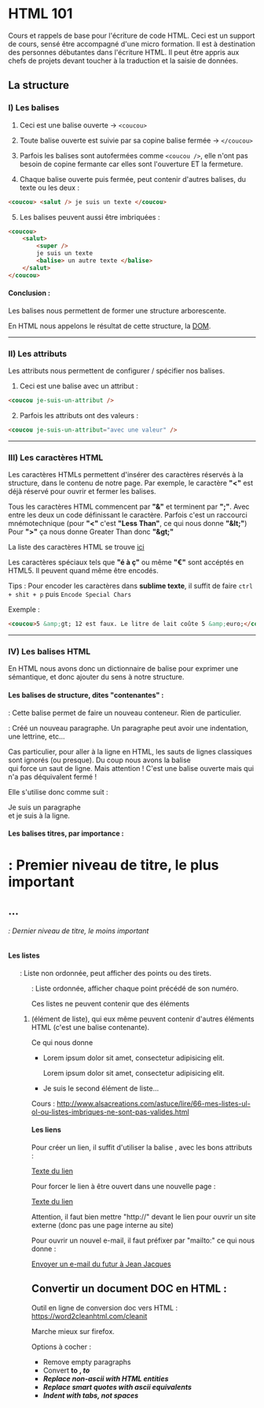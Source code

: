 # HTML 101

Cours et rappels de base pour l'écriture de code HTML.
Ceci est un support de cours, sensé être accompagné d'une micro formation.
Il est à destination des personnes débutantes dans l'écriture HTML.
Il peut être appris aux chefs de projets devant toucher à la traduction et la saisie de données.

## La structure

### I) Les balises

1. Ceci est une balise ouverte -> `<coucou>`

2. Toute balise ouverte est suivie par sa copine balise fermée -> `</coucou>`

3. Parfois les balises sont autofermées comme `<coucou />`, elle n'ont pas besoin de copine fermante car elles sont l'ouverture ET la fermeture.

4. Chaque balise ouverte puis fermée, peut contenir d'autres balises, du texte ou les deux :

```html
<coucou> <salut /> je suis un texte </coucou>
```

5. Les balises peuvent aussi être imbriquées :

```html
<coucou>
	<salut>
		<super />
		je suis un texte
		<balise> un autre texte </balise>
	</salut> 
</coucou>
```

#### Conclusion :
Les balises nous permettent de former une structure arborescente.

En HTML nous appelons le résultat de cette structure, la [DOM](https://fr.wikipedia.org/wiki/Document_Object_Model).

---
### II) Les attributs

Les attributs nous permettent de configurer / spécifier nos balises.

1. Ceci est une balise avec un attribut :
```html
<coucou je-suis-un-attribut />
```

2. Parfois les attributs ont des valeurs :
```html
<coucou je-suis-un-attribut="avec une valeur" />
```

---
### III) Les caractères HTML

Les caractères HTMLs permettent d'insérer des caractères réservés à la structure, dans le contenu de notre page.
Par exemple, le caractère **"<"** est déjà réservé pour ouvrir et fermer les balises.

Tous les caractères HTML commencent par **"&"** et terminent par **";"**. Avec entre les deux un code définissant le caractère.
Parfois c'est un raccourci mnémotechnique (pour **"<"** c'est **"Less Than"**, ce qui nous donne **"&amp;lt;"**)
Pour **">"** ça nous donne Greater Than donc **"&amp;gt;"**

La liste des caractères HTML se trouve [ici](http://www.commentcamarche.net/contents/489-caracteres-speciaux-html)

Les caractères spéciaux tels que **"é à ç"** ou même **"€"** sont accéptés en HTML5. Il peuvent quand même être encodés.

Tips : Pour encoder les caractères dans **sublime texte**, il suffit de faire `ctrl + shit + p` puis `Encode Special Chars`

Exemple :
```html
<coucou>5 &amp;gt; 12 est faux. Le litre de lait coûte 5 &amp;euro;</coucou>
```

---
### IV) Les balises HTML

En HTML nous avons donc un dictionnaire de balise pour exprimer une sémantique, et donc ajouter du sens à notre structure.

#### Les balises de structure, dites "contenantes" :

<div> : Cette balise permet de faire un nouveau conteneur. Rien de particulier.

<p> : Créé un nouveau paragraphe. Un paragraphe peut avoir une indentation, une lettrine, etc...

Cas particulier, pour aller à la ligne en HTML, les sauts de lignes classiques sont ignorés (ou presque).
Du coup nous avons la balise <br> qui force un saut de ligne. Mais attention ! C'est une balise ouverte mais qui n'a pas déquivalent fermé !

Elle s'utilise donc comme suit :

<p>Je suis un paragraphe <br> et je suis à la ligne.</p>


#### Les balises titres, par importance :

<h1> : Premier niveau de titre, le plus important
<h2>
...
<h6> : Dernier niveau de titre, le moins important


#### Les listes

<ul> : Liste non ordonnée, peut afficher des points ou des tirets.
<ol> : Liste ordonnée, afficher chaque point précédé de son numéro.

Ces listes ne peuvent contenir que des éléments <li> (élément de liste),
qui eux même peuvent contenir d'autres éléments HTML (c'est une balise contenante).

Ce qui nous donne
<ul>
	<li>
		<p>Lorem ipsum dolor sit amet, consectetur adipisicing elit. </p>
		<p>Lorem ipsum dolor sit amet, consectetur adipisicing elit. </p>
	</li>
	<li>
		Je suis le second élément de liste...
	</li>
</ul>

Cours : http://www.alsacreations.com/astuce/lire/66-mes-listes-ul-ol-ou-listes-imbriques-ne-sont-pas-valides.html


#### Les liens

Pour créer un lien, il suffit d'utiliser la balise <a>, avec les bons attributs :

<a href="http://www.lien-vers-ma-page.com">Texte du lien</a>

Pour forcer le lien à être ouvert dans une nouvelle page :

<a href="http://www.lien-vers-ma-page.com" target="_blank">Texte du lien</a>


Attention, il faut bien mettre "http://" devant le lien pour ouvrir un site externe (donc pas une page interne au site)

Pour ouvrir un nouvel e-mail, il faut préfixer par "mailto:" ce qui nous donne :

<a href="mailto:jean-jacques@gmail.com">Envoyer un e-mail du futur à Jean Jacques</a>





## Convertir un document DOC en HTML :

Outil en ligne de conversion doc vers HTML : https://word2cleanhtml.com/cleanit

Marche mieux sur firefox.

Options à cocher :

- Remove empty paragraphs
- Convert <b> to <strong>, <i> to <em>
- Replace non-ascii with HTML entities
- Replace smart quotes with ascii equivalents
- Indent with tabs, not spaces 
